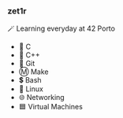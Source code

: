 ### zet1r
🪄 Learning everyday at 42 Porto  
- 🔹 C  
- 🔷 C++  
- 🔶 Git  
- Ⓜ️ Make 
- 💲 Bash  
- 🐧 Linux  
- 🌐 Networking  
- 🟦 Virtual Machines

<!--
**zetir/zetir** is a ✨ _special_ ✨ repository because its `README.md` (this file) appears on your GitHub profile.

Here are some ideas to get you started:

- 🔭 I’m currently working on ...
- 🌱 I’m currently learning ...
- 👯 I’m looking to collaborate on ...
- 🤔 I’m looking for help with ...
- 💬 Ask me about ...
- 📫 How to reach me: ...
- 😄 Pronouns: ...
- ⚡ Fun fact: ...
-->
